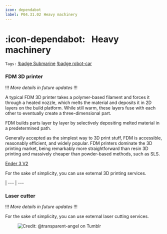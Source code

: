 ```yaml
---
icon: dependabot
label: P04.31.02⠀Heavy machinery
---
```

# :icon-dependabot:⠀Heavy machinery
`Tags:` [!badge Submarine](/projects/P04-submarine.md) [!badge robot-car]()

### FDM 3D printer

!!!
*More details in future updates*
!!!

A typical FDM 3D printer takes a polymer-based filament and forces it through a heated nozzle, which melts the material and deposits it in 2D layers on the build platform. While still warm, these layers fuse with each other to eventually create a three-dimensional part.

FDM builds parts layer by layer by selectively depositing melted material in a predetermined path. 

Generally accepted as the simplest way to 3D print stuff, FDM is accessible, reasonably efficient, and widely popular. FDM printers dominate the 3D printing market, being remarkably more straightforward than resin 3D printing and massively cheaper than powder-based methods, such as SLS.

[Ender 3 V2](https://www.creality.com/products/ender-3-v2-3d-printer-csco)

For the sake of simplicity, you can use external 3D printing services.

|
--- | ---

### Laser cutter
!!!
*More details in future updates*
!!!

For the sake of simplicity, you can use external laser cutting services.


<figure>
    <img src="https://64.media.tumblr.com/d103eb823dce2842c673f409f036857b/tumblr_mzx9wrdwFa1snc5kxo1_1280.gifv" alt="Credit: @transparent-angel on Tumblr">
</figure>
